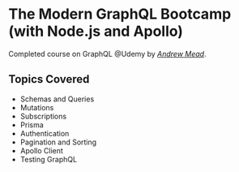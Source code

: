 # The Modern GraphQL Bootcamp (with Node.js and Apollo)

Completed course on GraphQL @Udemy by [_Andrew Mead_](https://www.udemy.com/graphql-bootcamp/).

## Topics Covered

- Schemas and Queries
- Mutations
- Subscriptions
- Prisma
- Authentication
- Pagination and Sorting
- Apollo Client
- Testing GraphQL
